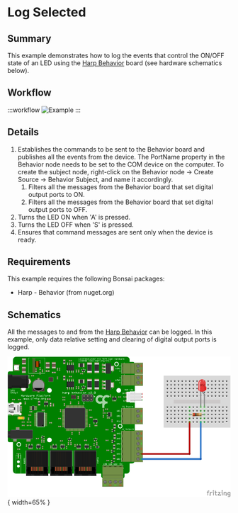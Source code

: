 # Log Selected

## Summary
This example demonstrates how to log the events that control the ON/OFF state of an LED using the [Harp Behavior](https://harp-tech.org/api/Harp.Behavior.html) board (see hardware schematics below). 

## Workflow
:::workflow
![Example](~/workflows/HarpExamples/BehaviorBoard/LogSelected/LogSelected.bonsai)
:::

## Details
1. Establishes the commands to be sent to the Behavior board and publishes all the events from the device. The PortName property in the Behavior node needs to be set to the COM device on the computer. To create the subject node, right-click on the Behavior node -> Create Source -> Behavior Subject, and name it accordingly. 
    1. Filters all the messages from the Behavior board that set digital output ports to ON.
    2. Filters all the messages from the Behavior board that set digital output ports to OFF.
2. Turns the LED ON when 'A' is pressed.
3. Turns the LED OFF when 'S' is pressed.
4. Ensures that command messages are sent only when the device is ready.

## Requirements
This example requires the following Bonsai packages:
- Harp - Behavior (from nuget.org)

## Schematics
All the messages to and from the [Harp Behavior](https://harp-tech.org/api/Harp.Behavior.html) can be logged. In this example, only data relative setting and clearing of digital output ports is logged. 

![Schematics](./LogSelectedSch.svg){ width=65% }
